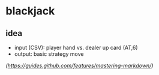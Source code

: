 # blackjack

## idea
* input (CSV): player hand vs. dealer up card (AT,6)
* output: basic strategy move


*(https://guides.github.com/features/mastering-markdown/)* 
